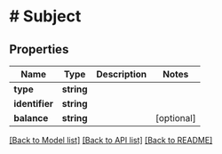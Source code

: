 # # Subject

## Properties

Name | Type | Description | Notes
------------ | ------------- | ------------- | -------------
**type** | **string** |  |
**identifier** | **string** |  |
**balance** | **string** |  | [optional]

[[Back to Model list]](../../README.md#models) [[Back to API list]](../../README.md#endpoints) [[Back to README]](../../README.md)
